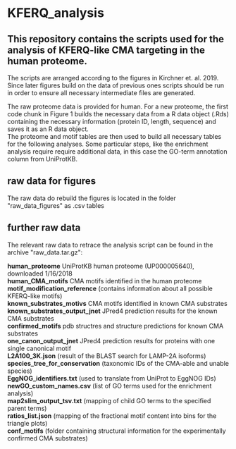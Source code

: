 # KFERQ_analysis

## This repository contains the scripts used for the analysis of KFERQ-like CMA targeting in the human proteome.

The scripts are arranged according to the figures in Kirchner et. al. 2019. Since later figures build on the data of previous ones scripts should be run in order to ensure all necessary intermediate files are generated.  
  
The raw proteome data is provided for human. For a new proteome, the first code chunk in Figure 1 builds the necessary data from a R data object (.Rds) containing the necessary information (protein ID, length, sequence) and saves it as an R data object.  
The proteome and motif tables are then used to build all necessary tables for the following analyses. Some particular steps, like the enrichment analysis require require additional data, in this case the GO-term annotation column from UniProtKB.  

## raw data for figures
The raw data do rebuild the figures is located in the folder "raw_data_figures" as .csv tables

## further raw data
The relevant raw data to retrace the analysis script can be found in the archive "raw_data.tar.gz":  
  
**human_proteome** UniProtKB human proteome (UP000005640), downloaded 1/16/2018  
**human_CMA_motifs** CMA motifs identified in the human proteome  
**motif_modification_reference** (contains information about all possible KFERQ-like motifs)  
**known_substrates_motivs** CMA motifs identified in known CMA substrates  
**known_substrates_output_jnet** JPred4 prediction results for the known CMA substrates  
**confirmed_motifs** pdb structres and structure predictions for known CMA substrates  
**one_canon_output_jnet** JPred4 prediction results for proteins with one single canonical motif  
**L2A100_3K.json** (result of the BLAST search for LAMP-2A isoforms)  
**species_tree_for_conservation** (taxonomic IDs of the CMA-able and unable species)  
**EggNOG_identifiers.txt** (used to translate from UniProt to EggNOG IDs)  
**newGO_custom_names.csv** (list of GO terms used for the enrichment analysis)  
**map2slim_output_tsv.txt** (mapping of child GO terms to the specified parent terms)  
**ratios_list.json** (mapping of the fractional motif content into bins for the triangle plots)  
**conf_motifs** (folder containing structural information for the experimentally confirmed CMA substrates)  

